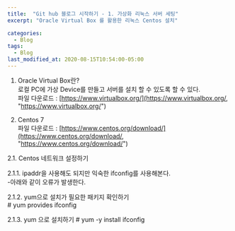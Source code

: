 ```yaml
---
title:  "Git hub 블로그 시작하기 - 1. 가상화 리눅스 서버 세팅"
excerpt: "Oracle Virtual Box 를 활용한 리눅스 Centos 설치"

categories:
  - Blog
tags:
  - Blog
last_modified_at: 2020-08-15T10:54:00-05:00
---
```


1. Oracle Virtual Box란?  
로컬 PC에 가상 Device를 만들고 서버를 설치 할 수 있도록 할 수 있다.  
파일 다운로드 : [https://www.virtualbox.org/](https://www.virtualbox.org/, "https://www.virtualbox.org/")  

2. Centos 7  
파일 다운로드 : [https://www.centos.org/download/](https://www.centos.org/download/, "https://www.centos.org/download/")  

2.1. Centos 네트워크 설정하기  
  
2.1.1. ipaddr을 사용해도 되지만 익숙한 ifconfig를 사용해본다.  
\-아래와 같이 오류가 발생한다.  
  
2.1.2. yum으로 설치가 필요한 패키지 확인하기  
\# yum provides ifconfig  
  
2.1.3. yum 으로 설치하기
\# yum -y install ifconfig  
